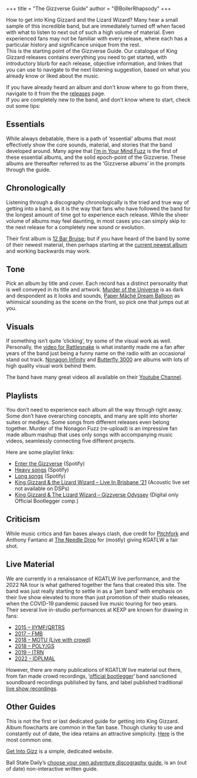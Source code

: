 +++
title = "The Gizzverse Guide"
author = "@BoilerRhapsody"
+++

How to get into King Gizzard and the Lizard Wizard? Many hear a small sample of this incredible band, but are immediately turned off when faced with what to listen to next out of such a high volume of material. Even experienced fans may not be familiar with every release, where each has a particular history and significance unique from the rest.  
This is the starting point of the Gizzverse Guide. Our catalogue of King Gizzard releases contains everything you need to get started, with introductory blurb for each release, objective information, and linkes that you can use to navigate to the next listening suggestion, based on what you already know or liked about the music.

If you have already heard an album and don’t know where to go from there, navigate to it from the the [releases](../releases) page.  
If you are completely new to the band, and don’t know where to start, check out some tips:

## Essentials

While always debatable, there is a path of ‘essential’ albums that most effectively show the core sounds, material, and stories that the band developed around. Many agree that [I’m in Your Mind Fuzz](../releases/im-in-your-mind-fuzz/) is the first of these essential albums, and the solid epoch-point of the Gizzverse. These albums are thereafter referred to as the ‘Gizzverse albums’ in the prompts through the guide.

## Chronologically

Listening through a discography chronologically is the tried and true way of getting into a band, as it is the way that fans who have followed the band for the longest amount of time got to experience each release. While the sheer volume of albums may feel daunting, in most cases you can simply skip to the next release for a completely new sound or evolution.

Their first album is [12 Bar Bruise](../releases/12-bar-bruise/); but if you have heard of the band by some of their newest material, then perhaps starting at the [current newest album](../releases/changes/) and working backwards may work.

## Tone

Pick an album by title and cover. Each record has a distinct personality that is well conveyed in its title and artwork. [Murder of the Universe](../releases/murder-of-the-universe/) is as dark and despondent as it looks and sounds, [Paper Mâché Dream Balloon](../releases/paper-mache-dream-balloon/) as whimsical sounding as the scene on the front, so pick one that jumps out at you.

## Visuals

If something isn’t quite ‘clicking’, try some of the visual work as well. Personally, the [video for Rattlesnake](https://www.youtube.com/watch?v=Q-i1XZc8ZwA) is what instantly made me a fan after years of the band just being a funny name on the radio with an occasional stand out track. [Nonagon Infinity](../releases/nonagon-infinity) and [Butterfly 3000](../releases/butterfly-3000) are albums with lots of high quality visual work behind them.

The band have many great videos all available on their [Youtube Channel](https://www.youtube.com/playlist?list=PLjEpdah_kOgfhdncO5YfjdQY9hFzPq-2r).

## Playlists

You don’t need to experience each album all the way through right away. Some don’t have overarching concepts, and many are split into shorter suites or medleys. Some songs from different releases even belong together. Murder of the Nonagon Fuzz (re-upload) is an impressive fan made album mashup that uses only songs with accompanying music videos, seamlessly connecting five different projects.

Here are some playlist links:

* [Enter the Gizzverse](https://www.youtube.com/watch?v=0rXwufFoJYw) (Spotify)  
* [Heavy songs](https://open.spotify.com/playlist/7BfZwU7yVZrmX9XmwkJbaJ?si=54b411c741d24f7f) (Spotify)  
* [Long songs](https://open.spotify.com/playlist/77cYJha9ttoOpZkZQOCid6?si=950dd84376a14818) (Spotify)  
* [King Gizzard & the Lizard Wizard – Live In Brisbane ’21](https://www.youtube.com/playlist?list=PLjcIIEsozEvCSBYMVnGZsEbm31JfsKc2r) (Acoustic live set not available on DSPs)  
* [King Gizzard & The Lizard Wizard – Gizzverse Odyssey](https://www.youtube.com/watch?v=3KIlzA7QO4I&list=WL&index=2&t=13s) (Digital only Official Bootlegger comp.)

## Criticism

While music critics and fan bases always clash, due credit for [Pitchfork](https://pitchfork.com/artists/32633-king-gizzard-the-lizard-wizard/) and Anthony Fantano at [The Needle Drop](https://www.youtube.com/playlist?list=PLW8qY_BtlPqcMWd3nn8E8p3rm3YlcFV0d) for (mostly) giving KGATLW a fair shot.

## Live Material

We are currently in a renaissance of KGATLW live performance, and the 2022 NA tour is what gathered together the fans that created this site. The band was just really starting to settle in as a ‘jam band’ with emphasis on their live show elevated to more than just promotion of their studio releases, when the COVID-19 pandemic paused live music touring for two years. Their several live in-studio performances at KEXP are known for drawing in fans:

* [2015 – IIYMF/QRTRS](https://www.youtube.com/watch?v=4W19twyYD2Q)  
* [2017 – FMB](https://www.youtube.com/watch?v=Qxxz7Tgfsv4)  
* [2018 – MOTU (Live with crowd)](https://www.youtube.com/watch?v=G5Z4bma_tUM)  
* [2018 – POLY/GS](https://www.youtube.com/watch?v=wxwu7FYFSek&t=1510s)  
* [2019 – ITRN](https://www.youtube.com/watch?v=EnmFKS2eDBA)  
* [2022 - IDPLMAL](https://www.youtube.com/watch?v=Jb8UMmrBlC8)  

However, there are many publications of KGATLW live material out there, from fan made crowd recordings, ‘[official bootlegger](../releases#official-bootlegger-program)‘ band sanctioned soundboard recordings published by fans, and label published traditional [live show recordings](../releases/live-in-san-francisco-2016).

## Other Guides

This is not the first or last dedicated guide for getting into King Gizzard.  
Album flowcharts are common in the fan base. Though clunky to use and constantly out of date, the idea retains an attractive simplicity. [Here](https://www.reddit.com/r/KGATLW/comments/lysvvz/i_finally_updated_my_king_gizzard_flowchart_now/) is the most common one.

[Get Into Gizz](https://get-into-gizz.com) is a simple, dedicated website.

Ball State Daily’s [choose your own adventure discography guide](https://www.ballstatedaily.com/byte/article/2021/02/choose-your-own-discography-guide-king-gizzard-the-lizard-wizard), is an (out of date) non-interactive written guide.
